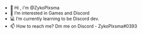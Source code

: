 - 👋  Hi , i'm @ZykoPlxsma
- 👀 I’m interested in Games and Discord
- 💻 I’m currently learning to be Discord dev.
- 📫 How to reach me? Dm me on Discord - ZykoPlxsma#0393

<!---
ZykoPlxsma/ZykoPlxsma is a ✨ special ✨ repository because its `README.md` (this file) appears on your GitHub profile.
You can click the Preview link to take a look at your changes.
--->
